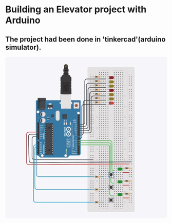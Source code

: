 # Building an Elevator project with Arduino

## The project had been done in 'tinkercad'(arduino simulator).
![](https://github.com/Yun-twy/ELEVATOR_ARDUINO/blob/master/elevator.gif)
